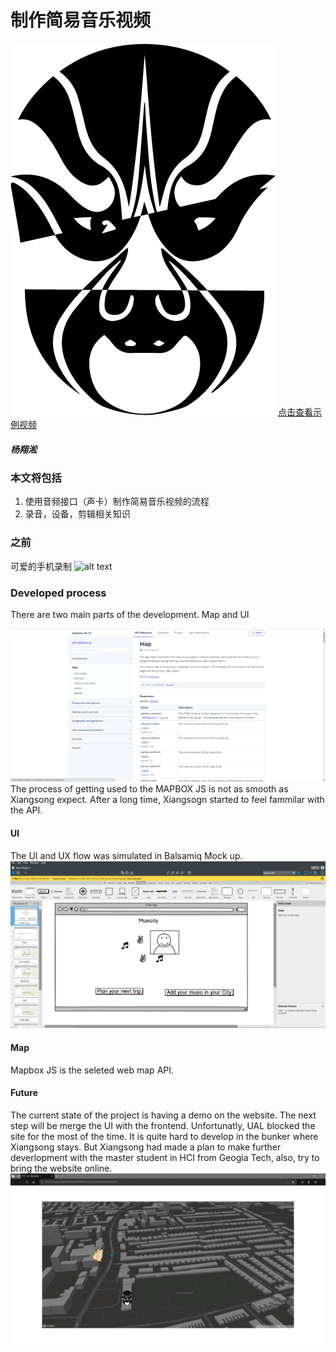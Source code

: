 # 制作简易音乐视频
![alt text](https://raw.githubusercontent.com/xiangsong-yang/Musicity/master/musicity.png)
<a href="https://www.youtube.com/watch?v=ZV2-uIZoieU" target="_blank">点击查看示例视频</a>
##### 杨翔淞

### 本文将包括
1. 使用音频接口（声卡）制作简易音乐视频的流程
2. 录音，设备，剪辑相关知识

### 之前
可爱的手机录制
![alt text](https://raw.githubusercontent.com/xiangsong-yang/musicVideo_how/blob/main/photos/1.png)


### Developed process
There are two main parts of the development. Map and UI

![alt text](https://raw.githubusercontent.com/xiangsong-yang/Musicity/master/html/mapbox.png)
The process of getting used to the MAPBOX JS is not as smooth as Xiangsong expect.
After a long time, Xiangsogn started to feel fammilar with the API.

#### UI
The UI and UX flow was simulated in Balsamiq Mock up.
![alt text](https://raw.githubusercontent.com/xiangsong-yang/Musicity/master/html/balsmic.png)
#### Map
Mapbox JS is the seleted web map API.

#### Future
The current state of the project is having a demo on the website. The next step will be merge the UI with the frontend. Unfortunatly, UAL blocked the site for the most of the time. It is quite hard to develop in the bunker where Xiangsong stays. But Xiangsong had made a plan to make further deverlopment with the master student in HCI from Geogia Tech, also, try to bring the website online.
![alt text](https://raw.githubusercontent.com/xiangsong-yang/Musicity/master/html/musicity.png)
